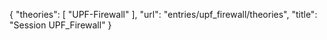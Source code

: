{
    "theories": [
        "UPF-Firewall"
    ],
    "url": "entries/upf_firewall/theories",
    "title": "Session UPF_Firewall"
}